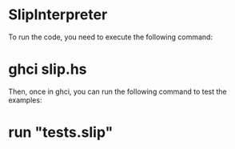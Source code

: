 # SlipInterpreter

To run the code, you need to execute the following command:

# ghci slip.hs

Then, once in ghci, you can run the following command to test the examples:

# run "tests.slip"
